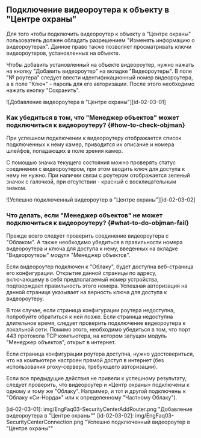 ## Подключение видеороутера к объекту в "Центре охраны"

Для того чтобы подключить видеороутер к объекту в "Центре охраны" пользователь должен обладать разрешением "Изменять информацию о видеороутерах". Данное право также позволяет  просматривать ключи видеороутеров, установленных на объекте.

Чтобы добавить установленный на объекте видеороутер, нужно нажать на кнопку "Добавить видеороутер" на вкладке "Видеороутеры". В поле "№ роутера" следует ввести идентификационный номер видеороутера, а в поле "Ключ" - пароль для его авторизации. После этого необходимо нажать кнопку "Сохранить".

![Добавление видеороутера в "Центре охраны"][id-02-03-01]

### Как убедиться в том, что "Менеджер объектов" может подключиться к видеороутеру? {#how-to-check-objman}

При успешном подключении к видеороутеру отображается список подключенных к нему камер, приводится их описание и номера шлейфов, попадающих в поле зрения камер.

С помощью значка текущего состояния можно проверять статус соединения с видеороутером, при этом вводить ключ для доступа к нему не нужно. При наличии связи с роутером отображается зеленый значок с галочкой, при отсутствии - красный с восклицательным знаком.

![Успешно подключенный видеороутер в "Центре охраны"][id-02-03-02]

### Что делать, если "Менеджер объектов" не может подключиться к видеороутеру? {#what-to-do-objman-fail}

Прежде всего следует проверить соединение видеороутера с "Облаком". А также необходимо убедиться в правильности номера видеороутера и ключа для доступа к нему, введенных на вкладке "Видеороутеры" модуля "Менеджер объектов". 

Если видеороутер подключен к "Облаку", будет доступна веб-страница его конфигурации. Открытие данной страницы по адресу, включающему в себя предполагаемый номер устройства, подтверждает правильность этого номера. Успешная авторизация на данной странице указывает на верность ключа для доступа к видеороутеру.

В том случае, если страница конфигурации роутера недоступна, попробуйте обратиться к ней позже. Если страница недоступна длительное время, следует проверить подключение видеороутера к локальной сети. Помимо этого, необходимо убедиться в том, что порт 443 протокола TCP компьютера, на котором запущен модуль "Менеджер объектов", открыт в интернет. 

Если страница конфигурации роутера доступна, нужно удостовериться, что на компьютере настроен прямой доступ в интернет (без использования proxy-сервера, требующего авторизации).

Если все предыдущие действия не привели к успешному результату, следует проверить, что видеороутер и «Центр охраны» подключены к одному и тому же "Облаку". Например, и тот и другой подключены к "Облаку «Си-Норда»" или к определенному "Частному Облаку").

[id-02-03-01]: img/EngFaq03-SecurityCenterAddRouter.png "Добавление видеороутера в "Центре охраны""
[id-02-03-02]: img/EngFaq03-SecurityCenterConnection.png "Успешно подключенный видеороутер в "Центре охраны""
